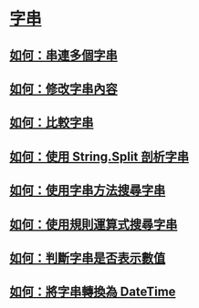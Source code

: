 # [字串](index.md)
## [如何：串連多個字串](how-to-concatenate-multiple-strings.md)
## [如何：修改字串內容](how-to-modify-string-contents.md)
## [如何：比較字串](how-to-compare-strings.md)
## [如何：使用 String.Split 剖析字串](how-to-parse-strings-using-string-split.md)
## [如何：使用字串方法搜尋字串](how-to-search-strings-using-string-methods.md)
## [如何：使用規則運算式搜尋字串](how-to-search-strings-using-regular-expressions.md)
## [如何：判斷字串是否表示數值](how-to-determine-whether-a-string-represents-a-numeric-value.md)
## [如何：將字串轉換為 DateTime](how-to-convert-a-string-to-a-datetime.md)
